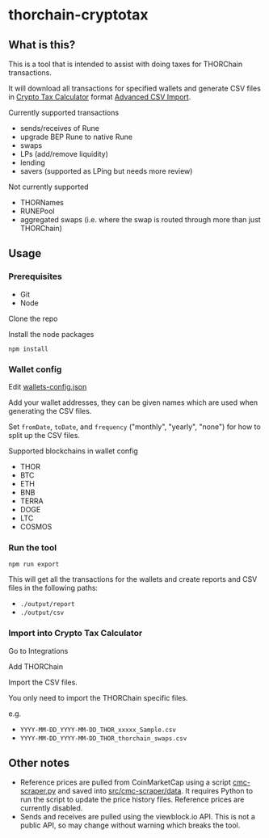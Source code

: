 # thorchain-cryptotax

## What is this?

This is a tool that is intended to assist with doing taxes for THORChain transactions.

It will download all transactions for specified wallets and generate CSV files in
[Crypto Tax Calculator](https://cryptotaxcalculator.io) format [Advanced CSV Import](https://help.cryptotaxcalculator.io/en/articles/5777675-advanced-custom-csv-import).

Currently supported transactions

- sends/receives of Rune
- upgrade BEP Rune to native Rune
- swaps
- LPs (add/remove liquidity)
- lending
- savers (supported as LPing but needs more review)

Not currently supported
- THORNames
- RUNEPool
- aggregated swaps (i.e. where the swap is routed through more than just THORChain)

## Usage

### Prerequisites

- Git
- Node

Clone the repo

Install the node packages

`npm install`

### Wallet config

Edit [wallets-config.json](wallets-config.json)

Add your wallet addresses, they can be given names which are used when generating the CSV files.

Set `fromDate`, `toDate`, and `frequency` ("monthly", "yearly", "none") for how to split up the CSV files.

Supported blockchains in wallet config

- THOR
- BTC
- ETH
- BNB
- TERRA
- DOGE
- LTC
- COSMOS

### Run the tool

`npm run export`

This will get all the transactions for the wallets and create reports and CSV files in the following paths:

- `./output/report`
- `./output/csv`

### Import into Crypto Tax Calculator

Go to Integrations

Add THORChain

Import the CSV files.

You only need to import the THORChain specific files.

e.g.
- `YYYY-MM-DD_YYYY-MM-DD_THOR_xxxxx_Sample.csv`
- `YYYY-MM-DD_YYYY-MM-DD_THOR_thorchain_swaps.csv`

## Other notes

- Reference prices are pulled from CoinMarketCap using a script [cmc-scraper.py](./src/cmc-scraper/cmc-scraper.py)
  and saved into [src/cmc-scraper/data](./src/cmc-scraper/data).
  It requires Python to run the script to update the price history files.
  Reference prices are currently disabled.
- Sends and receives are pulled using the viewblock.io API.
  This is not a public API, so may change without warning which breaks the tool.
